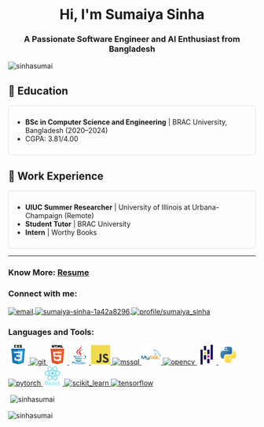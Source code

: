 <h1 align="center">Hi, I'm Sumaiya Sinha</h1>
<h3 align="center">A Passionate Software Engineer and AI Enthusiast from Bangladesh</h3>

<p align="left"> 
  <img src="https://komarev.com/ghpvc/?username=sinhasumai&label=Profile%20views&color=0e75b6&style=flat" alt="sinhasumai" /> 
</p>

<h2 align="left">📘 Education</h2>
<div style="border: 1px solid #e0e0e0; padding: 10px; border-radius: 5px;">
  <ul>
    <li><b>BSc in Computer Science and Engineering</b> | BRAC University, Bangladesh (2020–2024)</li>
    <li>CGPA: 3.81/4.00</li>
  </ul>
</div>

<h2 align="left">💼 Work Experience</h2>
<div style="border: 1px solid #e0e0e0; padding: 10px; border-radius: 5px;">
  <ul>
    <li><b>UIUC Summer Researcher</b> | University of Illinois at Urbana-Champaign (Remote)</li>
    <li><b>Student Tutor</b> | BRAC University</li>
    <li><b>Intern</b> | Worthy Books</li>
  </ul>
</div>

<hr>

<h3 align="left">Know More: <a href="https://docs.google.com/document/d/1wU1spPRBOHydxHEGdy5W4LFGAABE8MY-/edit?usp=sharing&ouid=115870786687753206143&rtpof=true&sd=true" target="_blank">Resume</a></h3>

<h3 align="left">Connect with me:</h3>
<p align="left">
  <a href="mailto:sumaiya.sinha@g.bracu.ac.bd" target="blank">
    <img align="center" src="https://img.icons8.com/material-outlined/24/000000/new-post.png" alt="email" height="30" width="40" />
  </a>
  <a href="https://linkedin.com/in/sumaiya-sinha-1a42a8296" target="blank">
    <img align="center" src="https://raw.githubusercontent.com/rahuldkjain/github-profile-readme-generator/master/src/images/icons/Social/linked-in-alt.svg" alt="sumaiya-sinha-1a42a8296" height="30" width="40" />
  </a>
  <a href="https://www.hackerrank.com/profile/sumaiya_sinha" target="blank">
    <img align="center" src="https://raw.githubusercontent.com/rahuldkjain/github-profile-readme-generator/master/src/images/icons/Social/hackerrank.svg" alt="profile/sumaiya_sinha" height="30" width="40" />
  </a>
</p>

<h3 align="left">Languages and Tools:</h3>
<p align="left"> 
  <a href="https://www.w3schools.com/css/" target="_blank" rel="noreferrer"> 
    <img src="https://raw.githubusercontent.com/devicons/devicon/master/icons/css3/css3-original-wordmark.svg" alt="css3" width="40" height="40"/> 
  </a> 
  <a href="https://git-scm.com/" target="_blank" rel="noreferrer"> 
    <img src="https://www.vectorlogo.zone/logos/git-scm/git-scm-icon.svg" alt="git" width="40" height="40"/> 
  </a> 
  <a href="https://www.w3.org/html/" target="_blank" rel="noreferrer"> 
    <img src="https://raw.githubusercontent.com/devicons/devicon/master/icons/html5/html5-original-wordmark.svg" alt="html5" width="40" height="40"/> 
  </a> 
  <a href="https://www.java.com" target="_blank" rel="noreferrer"> 
    <img src="https://raw.githubusercontent.com/devicons/devicon/master/icons/java/java-original.svg" alt="java" width="40" height="40"/> 
  </a> 
  <a href="https://developer.mozilla.org/en-US/docs/Web/JavaScript" target="_blank" rel="noreferrer"> 
    <img src="https://raw.githubusercontent.com/devicons/devicon/master/icons/javascript/javascript-original.svg" alt="javascript" width="40" height="40"/> 
  </a> 
  <a href="https://www.microsoft.com/en-us/sql-server" target="_blank" rel="noreferrer"> 
    <img src="https://www.svgrepo.com/show/303229/microsoft-sql-server-logo.svg" alt="mssql" width="40" height="40"/> 
  </a> 
  <a href="https://www.mysql.com/" target="_blank" rel="noreferrer"> 
    <img src="https://raw.githubusercontent.com/devicons/devicon/master/icons/mysql/mysql-original-wordmark.svg" alt="mysql" width="40" height="40"/> 
  </a> 
  <a href="https://opencv.org/" target="_blank" rel="noreferrer"> 
    <img src="https://www.vectorlogo.zone/logos/opencv/opencv-icon.svg" alt="opencv" width="40" height="40"/> 
  </a> 
  <a href="https://pandas.pydata.org/" target="_blank" rel="noreferrer"> 
    <img src="https://raw.githubusercontent.com/devicons/devicon/2ae2a900d2f041da66e950e4d48052658d850630/icons/pandas/pandas-original.svg" alt="pandas" width="40" height="40"/> 
  </a> 
  <a href="https://www.python.org" target="_blank" rel="noreferrer"> 
    <img src="https://raw.githubusercontent.com/devicons/devicon/master/icons/python/python-original.svg" alt="python" width="40" height="40"/> 
  </a> 
  <a href="https://pytorch.org/" target="_blank" rel="noreferrer"> 
    <img src="https://www.vectorlogo.zone/logos/pytorch/pytorch-icon.svg" alt="pytorch" width="40" height="40"/> 
  </a> 
  <a href="https://reactjs.org/" target="_blank" rel="noreferrer"> 
    <img src="https://raw.githubusercontent.com/devicons/devicon/master/icons/react/react-original-wordmark.svg" alt="react" width="40" height="40"/> 
  </a> 
  <a href="https://scikit-learn.org/" target="_blank" rel="noreferrer"> 
    <img src="https://upload.wikimedia.org/wikipedia/commons/0/05/Scikit_learn_logo_small.svg" alt="scikit_learn" width="40" height="40"/> 
  </a> 
  <a href="https://www.tensorflow.org" target="_blank" rel="noreferrer"> 
    <img src="https://www.vectorlogo.zone/logos/tensorflow/tensorflow-icon.svg" alt="tensorflow" width="40" height="40"/> 
  </a> 
</p>

<p>&nbsp;<img align="center" src="https://github-readme-stats.vercel.app/api?username=sinhasumai&show_icons=true&locale=en" alt="sinhasumai" /></p>

<p><img align="center" src="https://github-readme-streak-stats.herokuapp.com/?user=sinhasumai&" alt="sinhasumai" /></p>
